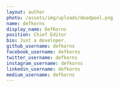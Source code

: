 ```yaml
---
layout: author
photo: /assets/img/uploads/deadpool.png
name: defkorns
display_name: DefKorns
position: Chief Editor
bio: Just a developer.
github_username: defkorns
facebook_username: defkorns
twitter_username: defkorns
instagram_username: defkorns
linkedin_username: defkorns
medium_username: defkorns
---
```

